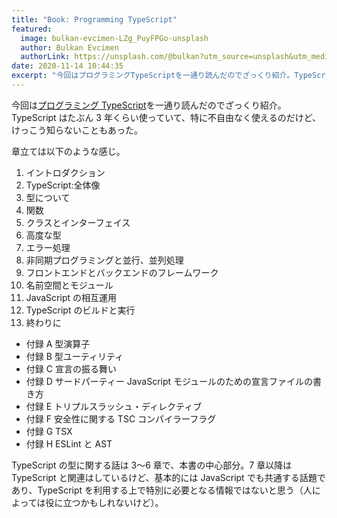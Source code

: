 ```yaml
---
title: "Book: Programming TypeScript"
featured:
  image: bulkan-evcimen-LZg_PuyFPGo-unsplash
  author: Bulkan Evcimen
  authorLink: https://unsplash.com/@bulkan?utm_source=unsplash&utm_medium=referral&utm_content=creditCopyText
date: 2020-11-14 10:44:35
excerpt: "今回はプログラミングTypeScriptを一通り読んだのでざっくり紹介。TypeScriptはたぶん3年くらい使っていて、特に不自由なく使えるのだけど、けっこう知らないこともあった。"
---
```


今回は[プログラミング TypeScript](https://www.amazon.co.jp/gp/product/4873119049/ref=as_li_ss_il?ie=UTF8&linkCode=li2&tag=yutakayamaguc-22&linkId=3d63565fd35c0d79ec9996440384313f&language=ja_JP)を一通り読んだのでざっくり紹介。TypeScript はたぶん 3 年くらい使っていて、特に不自由なく使えるのだけど、けっこう知らないこともあった。

章立ては以下のような感じ。

1. イントロダクション
2. TypeScript:全体像
3. 型について
4. 関数
5. クラスとインターフェイス
6. 高度な型
7. エラー処理
8. 非同期プログラミングと並行、並列処理
9. フロントエンドとバックエンドのフレームワーク
10. 名前空間とモジュール
11. JavaScript の相互運用
12. TypeScript のビルドと実行
13. 終わりに

- 付録 A 型演算子
- 付録 B 型ユーティリティ
- 付録 C 宣言の振る舞い
- 付録 D サードパーティー JavaScript モジュールのための宣言ファイルの書き方
- 付録 E トリプルスラッシュ・ディレクティブ
- 付録 F 安全性に関する TSC コンパイラーフラグ
- 付録 G TSX
- 付録 H ESLint と AST

TypeScript の型に関する話は 3〜6 章で、本書の中心部分。7 章以降は TypeScript と関連はしているけど、基本的には JavaScript でも共通する話題であり、TypeScript を利用する上で特別に必要となる情報ではないと思う（人によっては役に立つかもしれないけど）。
